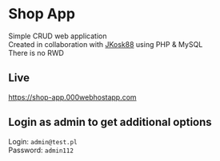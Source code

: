 # Shop App
Simple CRUD web application  
Created in collaboration with [JKosk88](https://github.com/JKosk88) using PHP &amp; MySQL  
There is no RWD
## Live
https://shop-app.000webhostapp.com
## Login as admin to get additional options
Login: ``admin@test.pl``  
Password: ``admin112``
